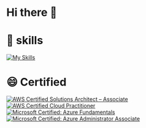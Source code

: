# Hi there 👋

<!--
**mg6mg/mg6mg** is a ✨ _special_ ✨ repository because its `README.md` (this file) appears on your GitHub profile.

- 🔭 I’m currently working on ...
- 🌱 I’m currently learning ...
- 👯 I’m looking to collaborate on ...
- 🤔 I’m looking for help with ...
- 💬 Ask me about ...
- 📫 How to reach me: ...
- 😄 Pronouns: ...
- ⚡ Fun fact: ...
-->

# 🌱 skills
[![My Skills](https://skillicons.dev/icons?i=azure,aws,docker,kubernetes,git,github,dotnet,cs,ts,js,nodejs,nuxtjs,nextjs,nuxtjs,go,py,powershell,bash,md,terraform,linux,redhat,ubuntu,windows,mysql,postgres,postman,grafana,elasticsearch,visualstudio,vscode)](https://skillicons.dev)

# 😄 Certified 

<!--START_SECTION:badges-->
[![AWS Certified Solutions Architect – Associate](https://images.credly.com/size/110x110/images/0e284c3f-5164-4b21-8660-0d84737941bc/image.png)](http://www.credly.com/badges/be0c98a8-d191-419b-996c-c25e9a874c0b "AWS Certified Solutions Architect – Associate")
[![AWS Certified Cloud Practitioner](https://images.credly.com/size/110x110/images/00634f82-b07f-4bbd-a6bb-53de397fc3a6/image.png)](http://www.credly.com/badges/8663644c-2c68-4b50-ac49-2897a63b5ce6 "AWS Certified Cloud Practitioner")
[![Microsoft Certified: Azure Fundamentals](https://images.credly.com/size/110x110/images/be8fcaeb-c769-4858-b567-ffaaa73ce8cf/image.png)](http://www.credly.com/badges/f2ac90bb-f22b-4252-88d4-98e92f3f5ce6 "Microsoft Certified: Azure Fundamentals")
[![Microsoft Certified: Azure Administrator Associate](https://images.credly.com/size/110x110/images/336eebfc-0ac3-4553-9a67-b402f491f185/azure-administrator-associate-600x600.png)](http://www.credly.com/badges/aae0502b-4e49-4767-9b89-487b250b9b9f "Microsoft Certified: Azure Administrator Associate")
<!--END_SECTION:badges-->
